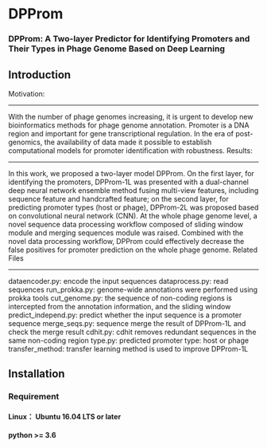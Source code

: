 # DPProm
### DPProm: A Two-layer Predictor for Identifying Promoters and Their Types in Phage Genome Based on Deep Learning
## Introduction
Motivation:
________
With the number of phage genomes increasing, it is urgent to develop new bioinformatics methods for phage genome annotation. Promoter is a DNA region and important for gene transcriptional regulation. In the era of post-genomics, the availability of data made it possible to establish computational models for promoter identification with robustness.
Results:
_________
In this work, we proposed a two-layer model DPProm. On the first layer, for identifying the promoters, DPProm-1L was presented with a dual-channel deep neural network ensemble method fusing multi-view features, including sequence feature and handcrafted feature; on the second layer, for predicting promoter types (host or phage), DPProm-2L was proposed based on convolutional neural network (CNN). At the whole phage genome level, a novel sequence data processing workflow composed of sliding window module and merging sequences module was raised. Combined with the novel data processing workflow, DPProm could effectively decrease the false positives for promoter prediction on the whole phage genome.
Related Files
__________
dataencoder.py: encode the input sequences
dataprocess.py: read sequences
run_prokka.py: genome-wide annotations were performed using prokka tools
cut_genome.py: the sequence of non-coding regions is intercepted from the annotation information, and the sliding window
predict_independ.py: predict whether the input sequence is a promoter sequence
merge_seqs.py: sequence merge the result of DPProm-1L and check the merge result
cdhit.py: cdhit removes redundant sequences in the same non-coding region
type.py: predicted promoter type: host or phage
transfer_method:  transfer learning method is used to improve DPProm-1L
## Installation
### Requirement
#### Linux： Ubuntu 16.04 LTS or later
#### python >= 3.6
